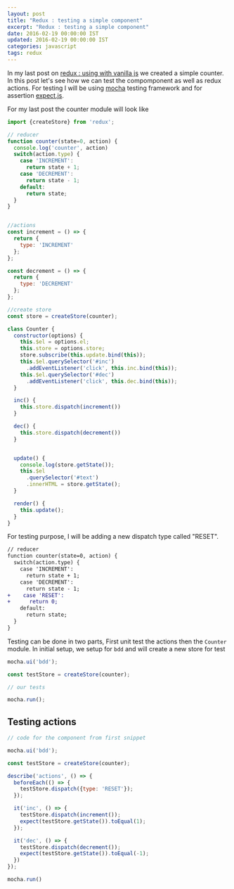 ```yaml
---
layout: post
title: "Redux : testing a simple component"
excerpt: "Redux : testing a simple component"
date: 2016-02-19 00:00:00 IST
updated: 2016-02-19 00:00:00 IST
categories: javascript
tags: redux
---
```


In my last post on [redux : using with vanilla js](/2016/02/redux-using-with-vanilla-js.html) we created a simple counter. In this post let's see how we can test the compomponent as well as redux actions. For testing I will be using [mocha](http://mochajs.org/) testing framework and for assertion [expect.js](https://github.com/LearnBoost/expect.js).

For my last post the counter module will look like 

~~~ js
import {createStore} from 'redux';

// reducer 
function counter(state=0, action) {
  console.log('counter', action)
  switch(action.type) {
    case 'INCREMENT':
      return state + 1;
    case 'DECREMENT':
      return state - 1;
    default:
      return state;
  }
}


//actions
const increment = () => {
  return {
    type: 'INCREMENT'
  };
};

const decrement = () => {
  return {
    type: 'DECREMENT'
  };
};

//create store
const store = createStore(counter);

class Counter {
  constructor(options) {
    this.$el = options.el;
    this.store = options.store;
    store.subscribe(this.update.bind(this));
    this.$el.querySelector('#inc')
      .addEventListener('click', this.inc.bind(this));
    this.$el.querySelector('#dec')
      .addEventListener('click', this.dec.bind(this));
  }

  inc() {
    this.store.dispatch(increment())
  }

  dec() {
    this.store.dispatch(decrement())
  }


  update() { 
    console.log(store.getState());
    this.$el
      .querySelector('#text')
      .innerHTML = store.getState();
  }

  render() {
    this.update();
  }
}
~~~

For testing purpose, I will be adding a new dispatch type called "RESET".

~~~ diff
// reducer 
function counter(state=0, action) {
  switch(action.type) {
    case 'INCREMENT':
      return state + 1;
    case 'DECREMENT':
      return state - 1;
+    case 'RESET':
+      return 0;
    default:
      return state;
  }
}
~~~

Testing can be done in two parts, First unit test the actions then the `Counter` module.
In initial setup, we setup for `bdd` and will create a new store for test

~~~ js
mocha.ui('bdd');

const testStore = createStore(counter);

// our tests

mocha.run();
~~~

## Testing actions

~~~ js
// code for the component from first snippet

mocha.ui('bdd');

const testStore = createStore(counter);

describe('actions', () => {
  beforeEach(() => {
    testStore.dispatch({type: 'RESET'});
  });

  it('inc', () => {
    testStore.dispatch(increment());
    expect(testStore.getState()).toEqual(1);
  });

  it('dec', () => {
    testStore.dispatch(decrement());
    expect(testStore.getState()).toEqual(-1);
  })
});

mocha.run()
~~~